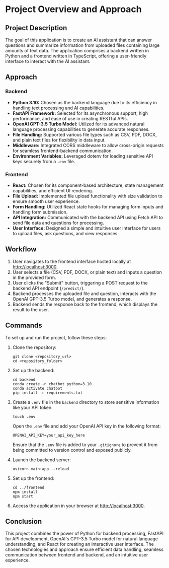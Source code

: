 # Project Overview and Approach

## Project Description

The goal of this application is to create an AI assistant that can answer questions and summarize information from uploaded files containing large amounts of text data. The application comprises a backend written in Python and a frontend written in TypeScript, offering a user-friendly interface to interact with the AI assistant.

## Approach

### Backend
- **Python 3.10:** Chosen as the backend language due to its efficiency in handling text processing and AI capabilities.
- **FastAPI Framework:** Selected for its asynchronous support, high performance, and ease of use in creating RESTful APIs.
- **OpenAI GPT-3.5 Turbo Model:** Utilized for its advanced natural language processing capabilities to generate accurate responses.
- **File Handling:** Supported various file types such as CSV, PDF, DOCX, and plain text files for flexibility in data input.
- **Middleware:** Integrated CORS middleware to allow cross-origin requests for seamless frontend-backend communication.
- **Environment Variables:** Leveraged dotenv for loading sensitive API keys securely from a `.env` file.

### Frontend
- **React:** Chosen for its component-based architecture, state management capabilities, and efficient UI rendering.
- **File Upload:** Implemented file upload functionality with size validation to ensure smooth user experience.
- **Form Handling:** Utilized React state hooks for managing form inputs and handling form submission.
- **API Integration:** Communicated with the backend API using Fetch API to send file data and questions for processing.
- **User Interface:** Designed a simple and intuitive user interface for users to upload files, ask questions, and view responses.

## Workflow

1. User navigates to the frontend interface hosted locally at [http://localhost:3000](http://localhost:3000).
2. User selects a file (CSV, PDF, DOCX, or plain text) and inputs a question in the provided form.
3. User clicks the "Submit" button, triggering a POST request to the backend API endpoint (`/predict/`).
4. Backend processes the uploaded file and question, interacts with the OpenAI GPT-3.5 Turbo model, and generates a response.
5. Backend sends the response back to the frontend, which displays the result to the user.

## Commands

To set up and run the project, follow these steps:

1. Clone the repository:
   ```
   git clone <repository_url>
   cd <repository_folder>
   ```

2. Set up the backend:
   ```
   cd backend
   conda create -n chatbot python=3.10
   conda activate chatbot
   pip install -r requirements.txt
   ```

3. Create a `.env` file in the `backend` directory to store sensitive information like your API token:
   ```
   touch .env
   ```
   Open the `.env` file and add your OpenAI API key in the following format:
   ```
   OPENAI_API_KEY=your_api_key_here
   ```
   Ensure that the `.env` file is added to your `.gitignore` to prevent it from being committed to version control and exposed publicly.



4. Launch the backend server:
   ```
   uvicorn main:app --reload
   ```

5. Set up the frontend:
   ```
   cd ../frontend
   npm install
   npm start
   ```

6. Access the application in your browser at [http://localhost:3000](http://localhost:3000).

## Conclusion

This project combines the power of Python for backend processing, FastAPI for API development, OpenAI's GPT-3.5 Turbo model for natural language understanding, and React for creating an interactive user interface. The chosen technologies and approach ensure efficient data handling, seamless communication between frontend and backend, and an intuitive user experience.

